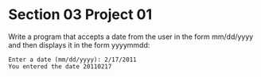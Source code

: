 # Section 03 Project 01

Write a program that accepts a date from the user in the form mm/dd/yyyy and then displays it in the form yyyymmdd:

```text
Enter a date (mm/dd/yyyy): 2/17/2011
You entered the date 20110217
```
